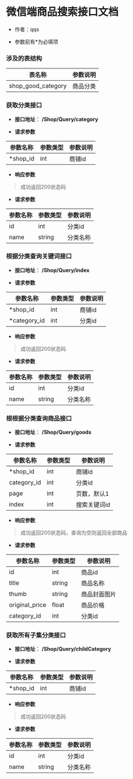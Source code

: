 # 微信端商品搜索接口文档

+ 作者：qqs

+ 参数前有*为必填项

### 涉及的表结构

|  表名称  |  参数说明 |
| --------- |  ------- |
| shop_good_category | 商品分类 |



### 获取分类接口

+ __接口地址__： __/Shop/Query/category__

+ __请求参数__

|  参数名称  | 参数类型 | 参数说明 |
| --------- | -------- | ------- |
| *shop_id | int | 商铺id |


+ __响应参数__

> 成功返回200状态码

+ __请求参数__

|  参数名称  | 参数类型 | 参数说明 |
| --------- | -------- | ------- |
| id | int | 分类id |
| name | string | 分类名称 |



### 根据分类查询关键词接口

+ __接口地址__： __/Shop/Query/index__

+ __请求参数__

|  参数名称  | 参数类型 | 参数说明 |
| --------- | -------- | ------- |
| *shop_id | int | 商铺id |
| *category_id | int | 分类id |


+ __响应参数__

> 成功返回200状态码

+ __请求参数__

|  参数名称  | 参数类型 | 参数说明 |
| --------- | -------- | ------- |
| id | int | 分类id |
| name | string | 分类名称 |



### 根根据分类查询商品接口

+ __接口地址__： __/Shop/Query/goods__

+ __请求参数__

|  参数名称  | 参数类型 | 参数说明 |
| --------- | -------- | ------- |
| *shop_id | int | 商铺id |
| category_id | int | 分类id |
| page | int | 页数，默认1 |
| index | int | 搜索关键词id |


+ __响应参数__

> 成功返回200状态码，查询为空则返回全部商品

+ __请求参数__

|  参数名称  | 参数类型 | 参数说明 |
| --------- | -------- | ------- |
| id | int | 商品id |
| title | string | 商品名称 |
| thumb | string | 商品封面图片 |
| original_price | float | 商品价格 |
| category_id | int | 分类id |



### 获取所有子集分类接口

+ __接口地址__： __/Shop/Query/childCategory__

+ __请求参数__

|  参数名称  | 参数类型 | 参数说明 |
| --------- | -------- | ------- |
| *shop_id | int | 商铺id |


+ __响应参数__

> 成功返回200状态码

+ __请求参数__

|  参数名称  | 参数类型 | 参数说明 |
| --------- | -------- | ------- |
| id | int | 分类id |
| name | string | 分类名称 |
